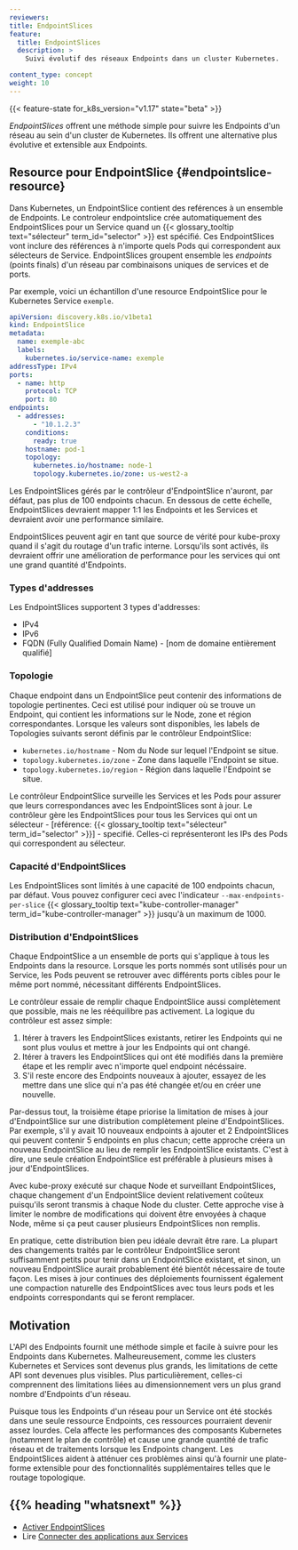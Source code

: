 ```yaml
---
reviewers: 
title: EndpointSlices
feature:
  title: EndpointSlices
  description: >
    Suivi évolutif des réseaux Endpoints dans un cluster Kubernetes.

content_type: concept
weight: 10
---
```



<!-- overview -->

{{< feature-state for_k8s_version="v1.17" state="beta" >}}

_EndpointSlices_ offrent une méthode simple pour suivre les Endpoints d'un réseau au sein d'un cluster de Kubernetes. Ils offrent une alternative plus évolutive et extensible aux Endpoints.



<!-- body -->

## Resource pour EndpointSlice {#endpointslice-resource}

Dans Kubernetes, un EndpointSlice contient des reférences à un ensemble de Endpoints. 
Le controleur endpointslice crée automatiquement des EndpointSlices pour un Service quand un {{< glossary_tooltip text="sélecteur" term_id="selector" >}} est spécifié.
Ces EndpointSlices vont inclure des références à n'importe quels Pods qui correspondent aux sélecteurs de Service.
EndpointSlices groupent ensemble les _endpoints_ (points finals) d'un réseau par combinaisons uniques de services et de ports.

Par exemple, voici un échantillon d'une resource EndpointSlice pour le Kubernetes Service `exemple`.

```yaml
apiVersion: discovery.k8s.io/v1beta1
kind: EndpointSlice
metadata:
  name: exemple-abc
  labels:
    kubernetes.io/service-name: exemple
addressType: IPv4
ports:
  - name: http
    protocol: TCP
    port: 80
endpoints:
  - addresses:
      - "10.1.2.3"
    conditions:
      ready: true
    hostname: pod-1
    topology:
      kubernetes.io/hostname: node-1
      topology.kubernetes.io/zone: us-west2-a
```

Les EndpointSlices gérés par le contrôleur d'EndpointSlice n'auront, par défaut, pas plus de 100 endpoints chacun.
En dessous de cette échelle, EndpointSlices devraient mapper 1:1 les Endpoints et les Services et devraient avoir une performance similaire.

EndpointSlices peuvent agir en tant que source de vérité pour kube-proxy quand il s'agit du routage d'un trafic interne. 
Lorsqu'ils sont activés, ils devraient offrir une amélioration de performance pour les services qui ont une grand quantité d'Endpoints.

### Types d'addresses

Les EndpointSlices supportent 3 types d'addresses:

* IPv4
* IPv6
* FQDN (Fully Qualified Domain Name) - [nom de domaine entièrement qualifié]

### Topologie

Chaque endpoint dans un EndpointSlice peut contenir des informations de topologie pertinentes. 
Ceci est utilisé pour indiquer où se trouve un Endpoint, qui contient les informations sur le Node, zone et région correspondantes. Lorsque les valeurs sont disponibles, les labels de Topologies suivants seront définis par le contrôleur EndpointSlice:

* `kubernetes.io/hostname` - Nom du Node sur lequel l'Endpoint se situe.
* `topology.kubernetes.io/zone` - Zone dans laquelle l'Endpoint se situe.
* `topology.kubernetes.io/region` - Région dans laquelle l'Endpoint se situe.

Le contrôleur EndpointSlice surveille les Services et les Pods pour assurer que leurs correspondances avec les EndpointSlices sont à jour. 
Le contrôleur gère les EndpointSlices pour tous les Services qui ont un sélecteur - [référence: {{< glossary_tooltip text="sélecteur" term_id="selector" >}}] - specifié. Celles-ci représenteront les IPs des Pods qui correspondent au sélecteur.

### Capacité d'EndpointSlices

Les EndpointSlices sont limités à une capacité de 100 endpoints chacun, par défaut. Vous pouvez configurer ceci avec l'indicateur `--max-endpoints-per-slice` {{< glossary_tooltip text="kube-controller-manager" term_id="kube-controller-manager" >}} jusqu'à un maximum de 1000.

### Distribution d'EndpointSlices

Chaque EndpointSlice a un ensemble de ports qui s'applique à tous les Endpoints dans la resource. 
Lorsque les ports nommés sont utilisés pour un Service, les Pods peuvent se retrouver avec différents ports cibles pour le même port nommé, nécessitant différents EndpointSlices. 

Le contrôleur essaie de remplir chaque EndpointSlice aussi complètement que possible, mais ne les rééquilibre pas activement. La logique du contrôleur est assez simple:

1. Itérer à travers les EndpointSlices existants, retirer les Endpoints qui ne sont plus voulus et mettre à jour les Endpoints qui ont changé.
2. Itérer à travers les EndpointSlices qui ont été modifiés dans la première étape et les remplir avec n'importe quel endpoint nécéssaire.
3. S'il reste encore des Endpoints nouveaux à ajouter, essayez de les mettre dans une slice qui n'a pas été changée et/ou en créer une nouvelle.

Par-dessus tout, la troisième étape priorise la limitation de mises à jour d'EndpointSlice sur une distribution complètement pleine d'EndpointSlices. Par exemple, s'il y avait 10 nouveaux endpoints à ajouter et 2 EndpointSlices qui peuvent contenir 5 endpoints en plus chacun; cette approche créera un nouveau EndpointSlice au lieu de remplir les EndpointSlice existants. 
C'est à dire, une seule création EndpointSlice est préférable à plusieurs mises à jour d'EndpointSlices.

Avec kube-proxy exécuté sur chaque Node et surveillant EndpointSlices, chaque changement d'un EndpointSlice devient relativement coûteux puisqu'ils seront transmis à chaque Node du cluster. 
Cette approche vise à limiter le nombre de modifications qui doivent être envoyées à chaque Node, même si ça peut causer plusieurs EndpointSlices non remplis.

En pratique, cette distribution bien peu idéale devrait être rare. La plupart des changements traités par le contrôleur EndpointSlice seront suffisamment petits pour tenir dans un EndpointSlice existant, et sinon, un nouveau EndpointSlice aurait probablement été bientôt nécessaire de toute façon. Les mises à jour continues des déploiements fournissent également une compaction naturelle des EndpointSlices avec tous leurs pods et les endpoints correspondants qui se feront remplacer.

## Motivation

L'API des Endpoints fournit une méthode simple et facile à suivre pour les Endpoints dans Kubernetes. 
Malheureusement, comme les clusters Kubernetes et Services sont devenus plus grands, les limitations de cette API sont devenues plus visibles. 
Plus particulièrement, celles-ci comprennent des limitations liées au dimensionnement vers un plus grand nombre d'Endpoints d'un réseau.

Puisque tous les Endpoints d'un réseau pour un Service ont été stockés dans une seule ressource Endpoints, ces ressources pourraient devenir assez lourdes. 
Cela affecte les performances des composants Kubernetes (notamment le plan de contrôle) et cause une grande quantité de trafic réseau et de traitements lorsque les Endpoints changent. 
Les EndpointSlices aident à atténuer ces problèmes ainsi qu'à fournir une plate-forme extensible pour des fonctionnalités supplémentaires telles que le routage topologique. 



## {{% heading "whatsnext" %}}


* [Activer EndpointSlices](/docs/tasks/administer-cluster/enabling-endpointslices)
* Lire [Connecter des applications aux Services](/docs/concepts/services-networking/connect-applications-service/)
